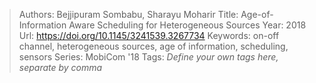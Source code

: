 > Authors: Bejjipuram Sombabu, Sharayu Moharir
> Title: Age-of-Information Aware Scheduling for Heterogeneous Sources
> Year: 2018
> Url: https://doi.org/10.1145/3241539.3267734
> Keywords: on-off channel, heterogeneous sources, age of information, scheduling, sensors
> Series: MobiCom '18
> Tags: *Define your own tags here, separate by comma*